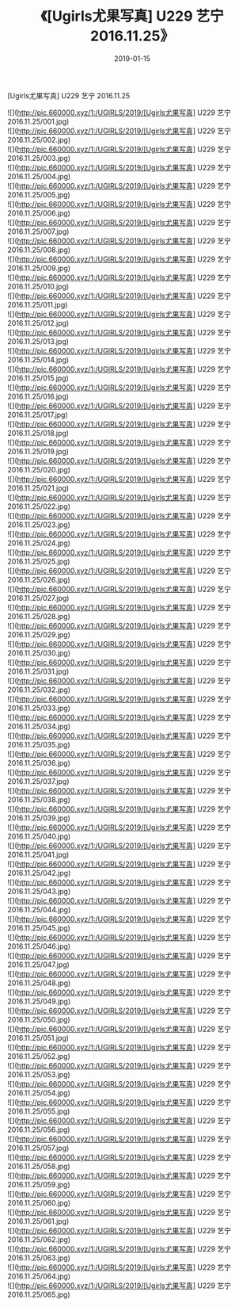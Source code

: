 ﻿---
layout: post
title:  《[Ugirls尤果写真] U229 艺宁 2016.11.25》
date:   2019-01-15
img: http://pic.660000.xyz/1:/UGIRLS/2019/[Ugirls尤果写真] U229 艺宁 2016.11.25/000.jpg
categories: [美女, 清纯, 唯美]
---

[Ugirls尤果写真] U229 艺宁 2016.11.25

 ![](http://pic.660000.xyz/1:/UGIRLS/2019/[Ugirls尤果写真] U229 艺宁 2016.11.25/001.jpg) <br>![](http://pic.660000.xyz/1:/UGIRLS/2019/[Ugirls尤果写真] U229 艺宁 2016.11.25/002.jpg) <br>![](http://pic.660000.xyz/1:/UGIRLS/2019/[Ugirls尤果写真] U229 艺宁 2016.11.25/003.jpg) <br>![](http://pic.660000.xyz/1:/UGIRLS/2019/[Ugirls尤果写真] U229 艺宁 2016.11.25/004.jpg) <br>![](http://pic.660000.xyz/1:/UGIRLS/2019/[Ugirls尤果写真] U229 艺宁 2016.11.25/005.jpg) <br>![](http://pic.660000.xyz/1:/UGIRLS/2019/[Ugirls尤果写真] U229 艺宁 2016.11.25/006.jpg) <br>![](http://pic.660000.xyz/1:/UGIRLS/2019/[Ugirls尤果写真] U229 艺宁 2016.11.25/007.jpg) <br>![](http://pic.660000.xyz/1:/UGIRLS/2019/[Ugirls尤果写真] U229 艺宁 2016.11.25/008.jpg) <br>![](http://pic.660000.xyz/1:/UGIRLS/2019/[Ugirls尤果写真] U229 艺宁 2016.11.25/009.jpg) <br>![](http://pic.660000.xyz/1:/UGIRLS/2019/[Ugirls尤果写真] U229 艺宁 2016.11.25/010.jpg) <br>![](http://pic.660000.xyz/1:/UGIRLS/2019/[Ugirls尤果写真] U229 艺宁 2016.11.25/011.jpg) <br>![](http://pic.660000.xyz/1:/UGIRLS/2019/[Ugirls尤果写真] U229 艺宁 2016.11.25/012.jpg) <br>![](http://pic.660000.xyz/1:/UGIRLS/2019/[Ugirls尤果写真] U229 艺宁 2016.11.25/013.jpg) <br>![](http://pic.660000.xyz/1:/UGIRLS/2019/[Ugirls尤果写真] U229 艺宁 2016.11.25/014.jpg) <br>![](http://pic.660000.xyz/1:/UGIRLS/2019/[Ugirls尤果写真] U229 艺宁 2016.11.25/015.jpg) <br>![](http://pic.660000.xyz/1:/UGIRLS/2019/[Ugirls尤果写真] U229 艺宁 2016.11.25/016.jpg) <br>![](http://pic.660000.xyz/1:/UGIRLS/2019/[Ugirls尤果写真] U229 艺宁 2016.11.25/017.jpg) <br>![](http://pic.660000.xyz/1:/UGIRLS/2019/[Ugirls尤果写真] U229 艺宁 2016.11.25/018.jpg) <br>![](http://pic.660000.xyz/1:/UGIRLS/2019/[Ugirls尤果写真] U229 艺宁 2016.11.25/019.jpg) <br>![](http://pic.660000.xyz/1:/UGIRLS/2019/[Ugirls尤果写真] U229 艺宁 2016.11.25/020.jpg) <br>![](http://pic.660000.xyz/1:/UGIRLS/2019/[Ugirls尤果写真] U229 艺宁 2016.11.25/021.jpg) <br>![](http://pic.660000.xyz/1:/UGIRLS/2019/[Ugirls尤果写真] U229 艺宁 2016.11.25/022.jpg) <br>![](http://pic.660000.xyz/1:/UGIRLS/2019/[Ugirls尤果写真] U229 艺宁 2016.11.25/023.jpg) <br>![](http://pic.660000.xyz/1:/UGIRLS/2019/[Ugirls尤果写真] U229 艺宁 2016.11.25/024.jpg) <br>![](http://pic.660000.xyz/1:/UGIRLS/2019/[Ugirls尤果写真] U229 艺宁 2016.11.25/025.jpg) <br>![](http://pic.660000.xyz/1:/UGIRLS/2019/[Ugirls尤果写真] U229 艺宁 2016.11.25/026.jpg) <br>![](http://pic.660000.xyz/1:/UGIRLS/2019/[Ugirls尤果写真] U229 艺宁 2016.11.25/027.jpg) <br>![](http://pic.660000.xyz/1:/UGIRLS/2019/[Ugirls尤果写真] U229 艺宁 2016.11.25/028.jpg) <br>![](http://pic.660000.xyz/1:/UGIRLS/2019/[Ugirls尤果写真] U229 艺宁 2016.11.25/029.jpg) <br>![](http://pic.660000.xyz/1:/UGIRLS/2019/[Ugirls尤果写真] U229 艺宁 2016.11.25/030.jpg) <br>![](http://pic.660000.xyz/1:/UGIRLS/2019/[Ugirls尤果写真] U229 艺宁 2016.11.25/031.jpg) <br>![](http://pic.660000.xyz/1:/UGIRLS/2019/[Ugirls尤果写真] U229 艺宁 2016.11.25/032.jpg) <br>![](http://pic.660000.xyz/1:/UGIRLS/2019/[Ugirls尤果写真] U229 艺宁 2016.11.25/033.jpg) <br>![](http://pic.660000.xyz/1:/UGIRLS/2019/[Ugirls尤果写真] U229 艺宁 2016.11.25/034.jpg) <br>![](http://pic.660000.xyz/1:/UGIRLS/2019/[Ugirls尤果写真] U229 艺宁 2016.11.25/035.jpg) <br>![](http://pic.660000.xyz/1:/UGIRLS/2019/[Ugirls尤果写真] U229 艺宁 2016.11.25/036.jpg) <br>![](http://pic.660000.xyz/1:/UGIRLS/2019/[Ugirls尤果写真] U229 艺宁 2016.11.25/037.jpg) <br>![](http://pic.660000.xyz/1:/UGIRLS/2019/[Ugirls尤果写真] U229 艺宁 2016.11.25/038.jpg) <br>![](http://pic.660000.xyz/1:/UGIRLS/2019/[Ugirls尤果写真] U229 艺宁 2016.11.25/039.jpg) <br>![](http://pic.660000.xyz/1:/UGIRLS/2019/[Ugirls尤果写真] U229 艺宁 2016.11.25/040.jpg) <br>![](http://pic.660000.xyz/1:/UGIRLS/2019/[Ugirls尤果写真] U229 艺宁 2016.11.25/041.jpg) <br>![](http://pic.660000.xyz/1:/UGIRLS/2019/[Ugirls尤果写真] U229 艺宁 2016.11.25/042.jpg) <br>![](http://pic.660000.xyz/1:/UGIRLS/2019/[Ugirls尤果写真] U229 艺宁 2016.11.25/043.jpg) <br>![](http://pic.660000.xyz/1:/UGIRLS/2019/[Ugirls尤果写真] U229 艺宁 2016.11.25/044.jpg) <br>![](http://pic.660000.xyz/1:/UGIRLS/2019/[Ugirls尤果写真] U229 艺宁 2016.11.25/045.jpg) <br>![](http://pic.660000.xyz/1:/UGIRLS/2019/[Ugirls尤果写真] U229 艺宁 2016.11.25/046.jpg) <br>![](http://pic.660000.xyz/1:/UGIRLS/2019/[Ugirls尤果写真] U229 艺宁 2016.11.25/047.jpg) <br>![](http://pic.660000.xyz/1:/UGIRLS/2019/[Ugirls尤果写真] U229 艺宁 2016.11.25/048.jpg) <br>![](http://pic.660000.xyz/1:/UGIRLS/2019/[Ugirls尤果写真] U229 艺宁 2016.11.25/049.jpg) <br>![](http://pic.660000.xyz/1:/UGIRLS/2019/[Ugirls尤果写真] U229 艺宁 2016.11.25/050.jpg) <br>![](http://pic.660000.xyz/1:/UGIRLS/2019/[Ugirls尤果写真] U229 艺宁 2016.11.25/051.jpg) <br>![](http://pic.660000.xyz/1:/UGIRLS/2019/[Ugirls尤果写真] U229 艺宁 2016.11.25/052.jpg) <br>![](http://pic.660000.xyz/1:/UGIRLS/2019/[Ugirls尤果写真] U229 艺宁 2016.11.25/053.jpg) <br>![](http://pic.660000.xyz/1:/UGIRLS/2019/[Ugirls尤果写真] U229 艺宁 2016.11.25/054.jpg) <br>![](http://pic.660000.xyz/1:/UGIRLS/2019/[Ugirls尤果写真] U229 艺宁 2016.11.25/055.jpg) <br>![](http://pic.660000.xyz/1:/UGIRLS/2019/[Ugirls尤果写真] U229 艺宁 2016.11.25/056.jpg) <br>![](http://pic.660000.xyz/1:/UGIRLS/2019/[Ugirls尤果写真] U229 艺宁 2016.11.25/057.jpg) <br>![](http://pic.660000.xyz/1:/UGIRLS/2019/[Ugirls尤果写真] U229 艺宁 2016.11.25/058.jpg) <br>![](http://pic.660000.xyz/1:/UGIRLS/2019/[Ugirls尤果写真] U229 艺宁 2016.11.25/059.jpg) <br>![](http://pic.660000.xyz/1:/UGIRLS/2019/[Ugirls尤果写真] U229 艺宁 2016.11.25/060.jpg) <br>![](http://pic.660000.xyz/1:/UGIRLS/2019/[Ugirls尤果写真] U229 艺宁 2016.11.25/061.jpg) <br>![](http://pic.660000.xyz/1:/UGIRLS/2019/[Ugirls尤果写真] U229 艺宁 2016.11.25/062.jpg) <br>![](http://pic.660000.xyz/1:/UGIRLS/2019/[Ugirls尤果写真] U229 艺宁 2016.11.25/063.jpg) <br>![](http://pic.660000.xyz/1:/UGIRLS/2019/[Ugirls尤果写真] U229 艺宁 2016.11.25/064.jpg) <br>![](http://pic.660000.xyz/1:/UGIRLS/2019/[Ugirls尤果写真] U229 艺宁 2016.11.25/065.jpg) <br>